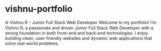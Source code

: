 # vishnu-portfolio
🌐 Vishnu R – Junior Full Stack Web Developer Welcome to my portfolio! I’m Vishnu R, a passionate and driven Junior Full Stack Web Developer with a strong foundation in both front-end and back-end technologies. I enjoy building clean, user-friendly websites and dynamic web applications that solve real-world problems.
